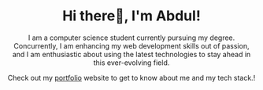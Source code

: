 <h1 align="center">Hi there👋, I'm Abdul!</h1>
<p align="center">I am a computer science student currently pursuing my degree. Concurrently, I am enhancing my web development skills out of passion, and I am enthusiastic about using the latest technologies to stay ahead in this ever-evolving field.</p>

<p align="center">Check out my <a href="https://moeidejaz.netlify.app">portfolio</a> website to get to know about me and my tech stack.!</p>
